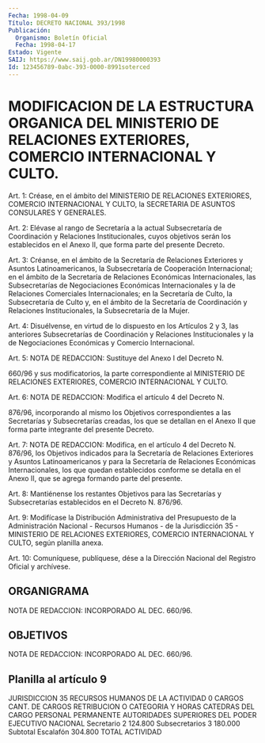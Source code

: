 ```yaml
---
Fecha: 1998-04-09
Título: DECRETO NACIONAL 393/1998
Publicación:
  Organismo: Boletín Oficial
  Fecha: 1998-04-17
Estado: Vigente
SAIJ: https://www.saij.gob.ar/DN19980000393
Id: 123456789-0abc-393-0000-8991soterced
---
```

# MODIFICACION DE LA ESTRUCTURA ORGANICA DEL MINISTERIO DE RELACIONES EXTERIORES, COMERCIO INTERNACIONAL Y CULTO.

<a id="1"></a>
Art. 1: Créase, en el ámbito del MINISTERIO DE RELACIONES EXTERIORES, COMERCIO INTERNACIONAL Y CULTO, la SECRETARIA DE ASUNTOS CONSULARES Y GENERALES.

<a id="2"></a>
Art. 2: Elévase al rango de Secretaría a la actual Subsecretaría de Coordinación y Relaciones Institucionales, cuyos objetivos serán los establecidos en el Anexo II, que forma parte del presente Decreto.

<a id="3"></a>
Art. 3: Créanse, en el ámbito de la Secretaría de Relaciones Exteriores y Asuntos Latinoamericanos, la Subsecretaría de Cooperación Internacional; en el ámbito de la Secretaría de Relaciones Económicas Internacionales, las Subsecretarías de Negociaciones Económicas Internacionales y la de Relaciones Comerciales Internacionales; en la Secretaría de Culto, la Subsecretaría de Culto y, en el ámbito de la Secretaría de Coordinación y Relaciones Institucionales, la Subsecretaría de la Mujer.

<a id="4"></a>
Art. 4: Disuélvense, en virtud de lo dispuesto en los Artículos 2 y 3, las anteriores Subsecretarías de Coordinación y Relaciones Institucionales y la de Negociaciones Económicas y Comercio Internacional.

<a id="5"></a>
Art. 5: NOTA DE REDACCION: Sustituye del Anexo I del Decreto N.

660/96 y sus modificatorios, la parte correspondiente al MINISTERIO DE RELACIONES EXTERIORES, COMERCIO INTERNACIONAL Y CULTO.

<a id="6"></a>
Art. 6: NOTA DE REDACCION: Modifica el artículo 4 del Decreto N.

876/96, incorporando al mismo los Objetivos correspondientes a las Secretarías y Subsecretarías creadas, los que se detallan en el Anexo II que forma parte integrante del presente Decreto.

<a id="7"></a>
Art. 7: NOTA DE REDACCION: Modifica, en el artículo 4 del Decreto N. 876/96, los Objetivos indicados para la Secretaría de Relaciones Exteriores y Asuntos Latinoamericanos y para la Secretaría de Relaciones Económicas Internacionales, los que quedan establecidos conforme se detalla en el Anexo II, que se agrega formando parte del presente.

<a id="8"></a>
Art. 8: Mantiénense los restantes Objetivos para las Secretarías y Subsecretarías establecidos en el Decreto N. 876/96.

<a id="9"></a>
Art. 9: Modifícase la Distribución Administrativa del Presupuesto de la Administración Nacional - Recursos Humanos - de la Jurisdicción 35 - MINISTERIO DE RELACIONES EXTERIORES, COMERCIO INTERNACIONAL Y CULTO, según planilla anexa.

<a id="10"></a>
Art. 10: Comuníquese, publíquese, dése a la Dirección Nacional del Registro Oficial y archívese.

## ORGANIGRAMA

<a id="1"></a>
NOTA DE REDACCION: INCORPORADO AL DEC. 660/96.

## OBJETIVOS

<a id="1"></a>
NOTA DE REDACCION: INCORPORADO AL DEC. 660/96.

## Planilla al artículo 9

<a id="1"></a>
JURISDICCION 35 RECURSOS HUMANOS DE LA ACTIVIDAD 0 CARGOS                    CANT. DE CARGOS        RETRIBUCION O CATEGORIA               Y HORAS CATEDRAS        DEL CARGO PERSONAL PERMANENTE AUTORIDADES SUPERIORES DEL PODER EJECUTIVO NACIONAL Secretario                       2                  124.800 Subsecretarios                   3                  180.000 Subtotal Escalafón                                  304.800 TOTAL ACTIVIDAD